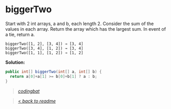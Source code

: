 # biggerTwo

Start with 2 int arrays, a and b, each length 2. Consider the sum of the values in each array. Return the array which has the largest sum. In event of a tie, return a.

```
biggerTwo([1, 2], [3, 4]) → [3, 4]
biggerTwo([3, 4], [1, 2]) → [3, 4]
biggerTwo([1, 1], [1, 2]) → [1, 2]
```

**Solution:**

```java
public int[] biggerTwo(int[] a, int[] b) {
  return a[0]+a[1] >= b[0]+b[1] ? a : b;
}
```

> _[codingbat](http://codingbat.com/prob/p109537)_

> [< _back to readme_](FINDREPLACEREADME)